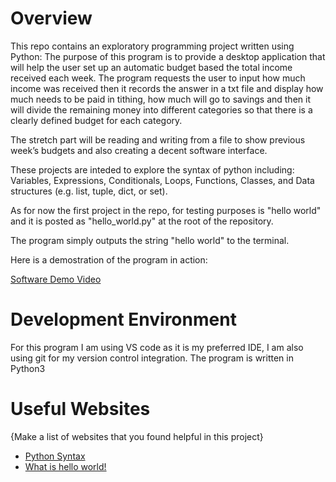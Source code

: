 # Overview

This repo contains an exploratory programming project written using Python:
The purpose of this program is to provide a desktop application that will help the user set up an automatic budget based the total income received each week. The program requests the user to input how much income was received then it records the answer in a txt file and display how much needs to be paid in tithing, how much will go to savings and then it will divide the remaining money into different categories so that there is a clearly defined budget for each category.

The stretch part will be reading and writing from a file to show previous week’s budgets and also creating a decent software interface.

These projects are inteded to explore the syntax of python including:
Variables, Expressions, Conditionals, Loops, Functions, Classes, and Data structures (e.g. list, tuple, dict, or set).

As for now the first project in the repo, for testing purposes is "hello world" and it is posted as "hello_world.py" at the root of the repository. 

The program simply outputs the string "hello world" to the terminal.

Here is a demostration of the program in action:

[Software Demo Video](https://www.loom.com/share/6ec339045de94422a297cc4caa8f338b)

# Development Environment

For this program I am using VS code as it is my preferred IDE, I am also using git for my version control integration.
The program is written in Python3

# Useful Websites

{Make a list of websites that you found helpful in this project}
* [Python Syntax](https://www.w3schools.com/python/python_syntax.asp)
* [What is hello world!](https://en.wikipedia.org/wiki/%22Hello,_World!%22_program)
